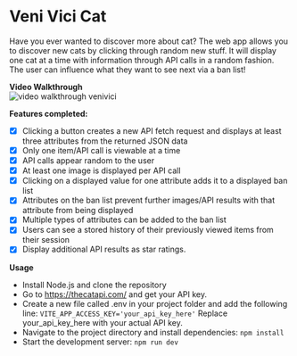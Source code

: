# Veni Vici Cat

Have you ever wanted to discover more about cat? The web app allows you to discover new cats by clicking through random new stuff. It will display one cat at a time with information through API calls in a random fashion. The user can influence what they want to see next via a ban list!

**Video Walkthrough**  
<img src='venivici.gif' title='video walkthrough' width='' alt='video walkthrough venivici' />  

**Features completed:**  
- [X] Clicking a button creates a new API fetch request and displays at least three attributes from the returned JSON data
- [X] Only one item/API call is viewable at a time
- [X] API calls appear random to the user
- [X] At least one image is displayed per API call
- [X] Clicking on a displayed value for one attribute adds it to a displayed ban list
- [X] Attributes on the ban list prevent further images/API results with that attribute from being displayed
- [X] Multiple types of attributes can be added to the ban list
- [X] Users can see a stored history of their previously viewed items from their session
- [X] Display additional API results as star ratings.  

**Usage**
- Install Node.js and clone the repository
- Go to https://thecatapi.com/ and get your API key.
- Create a new file called .env in your project folder and add the following line:
`VITE_APP_ACCESS_KEY='your_api_key_here'`
Replace your_api_key_here with your actual API key.
- Navigate to the project directory and install dependencies: `npm install`  
- Start the development server: `npm run dev` 





